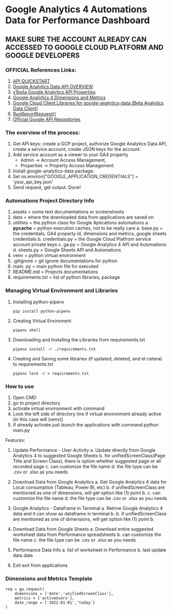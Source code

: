 # Google Analytics 4 Automations Data for Performance Dashboard

## MAKE SURE THE ACCOUNT ALREADY CAN ACCESSED TO GOOGLE CLOUD PLATFORM AND GOOGLE DEVELOPERS

### OFFICIAL References Links:
1. [API QUICKSTART](https://developers.google.com/analytics/devguides/reporting/data/v1/quickstart-client-libraries)
2. [Google Analytics Data API OVERVIEW](https://developers.google.com/analytics/devguides/reporting/data/v1/rest/?apix=true)
3. [v1beta Google Analytics API Properties](https://developers.google.com/analytics/devguides/reporting/data/v1/rest/v1beta/properties)
4. [Google Analytics 4 Dimensions and Metrics](https://developers.google.com/analytics/devguides/reporting/data/v1/api-schema)
5. [Google Cloud Client Libraries for google-analytics-data (Beta Analytics Data Client)](https://googleapis.dev/python/analyticsdata/latest/data_v1beta/beta_analytics_data.html#google.analytics.data_v1beta.services.beta_analytics_data.BetaAnalyticsDataClient)
6. [RunReportRequest()](https://googleapis.dev/python/analyticsdata/latest/data_v1beta/types.html#google.analytics.data_v1beta.types.RunReportRequest)
7. [Official Google API Repositories](https://github.com/googleapis/google-api-python-client)


### The overview of the process:
1. Get API keys: create a GCP project, authorize Google Analytics Data API, create a service account, create JSON keys for the account.
2. Add service account as a viewer to your GA4 property
    - Admin -> Account Access Management, 
    - Properties -> Property Access Management
3. Install google-analytics-data package.
4. Set os.environ["GOOGLE_APPLICATION_CREDENTIALS"] = 'your_api_key.json'
5. Send request, get output. Done!

### Automations Project Directory Info
1. assets = some text documentations or screenshoots
2. data =  where the downloaded data from applications are saved on
3. utilities = the python class for Google Aplications automations
   a. __pycache__ = python execution caches, not to be really care
   a. base.py = the credentials, GA4 property id, dimensions and metrics, google sheets credentials
   b. credentials.py = the Google Cloud Platfrom service account private keys
   c. ga.py = Google Analytics 4 API and Automations
   d. sheets.py = Google Sheets API and Automations
4. venv = python virtual environment
5. .gitignore = git ignore documentations for python
6. main. py = main python file for executed
7. README.md = Projects documentations
8. requirements.txt = list of python libraries, package

### Managing Virtual Environment and Libraries
1. Installing python-pipenv
    ```
    pip install python-pipenv
    ```
2. Creating Virtual Enviroment
    ```
    pipenv shell
    ```
3. Downloading and Installing the Libraries from requirements.txt
    ```
    pipenv install -r ./requirements.txt
    ```
4. Creating and Saving some libraries (if updated, deleted, and et cetera) to requirements.txt
    ```
    pipenv lock -r > requirements.txt
    ```

### How to use

1. Open CMD
2. go to project directory
3. activate virtual environment with command
4. Look the left side of directory line if virtual environment already active (in this case will (venv))
5. If already activate just launch the applications with command python main.py


Features:
1. Update Performance - User Activity
   a. Update directly from Google Analytics 4 to suggested Google Sheets
   b. for unifiedScreenClass(Page Title and Screen Class), there is option whether suggested page or all recorded page
   c. can customize the file name
   d. the file type can be .csv or .xlsx as you needs

2. Download Data from Google Analytics
   a. Get Google Analytics 4 data for Local consumption (Tableau, Power BI, etc)
   b. if unifiedScreenClass are mentioned as one of dimensions, will get option like (1) point b.
   c. can customize the file name
   d. the file type can be .csv or .xlsx as you needs

3. Google Analytics - Dataframe in Terminal
   a. Retrive Google Analytics 4 data and it can show as dataframe in terminal
   b. b. if unifiedScreenClass are mentioned as one of dimensions, will get option like (1) point b.

4. Download Data from Google Sheets
   a. Download entire suggested worksheet data from Performance spreadsheets
   b. can customize the file name
   c. the file type can be .csv or .xlsx as you needs

5. Performance Data Info
   a. list of worksheet in Performance
   b. last update data date

6. Exit
   exit from applications

### Dimensions and Metrics Template
```
req = ga.request(
    dimensions = ['date','unifiedScreenClass'],
    metrics = ['activeUsers'],
    date_range = ['2022-01-01','today']
)
```
